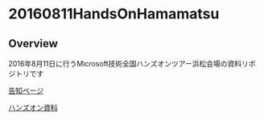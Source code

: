 # 20160811HandsOnHamamatsu

## Overview
2016年8月11日に行うMicrosoft技術全国ハンズオンツアー浜松会場の資料リポジトリです

[告知ページ](http://mspjp.connpass.com/event/36739/)

[ハンズオン資料](https://1drv.ms/f/s!ArFh3sO2nfyGdO6GMQeHxF24El4)
